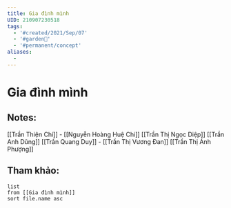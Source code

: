 ```yaml
---
title: Gia đình mình
UID: 210907230518
tags:
  - '#created/2021/Sep/07'
  - '#garden🏡'
  - '#permanent/concept'
aliases:
  - 
---
```

# Gia đình mình

## Notes:
[[Trần Thiện Chí]] - [[Nguyễn Hoàng Huệ Chi]]
[[Trần Thị Ngọc Diệp]]
[[Trần Anh Dũng]]
[[Trần Quang Duy]] - [[Trần Thị Vương Đan]]
[[Trần Thị Ánh Phượng]]


## Tham khảo:
```dataview
list
from [[Gia đình mình]]
sort file.name asc
```